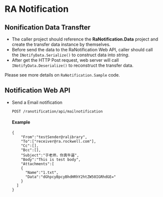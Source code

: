 # RA Notification

## Nonification Data Transfter

* The caller project should reference the **RaNotification.Data** project and create the transfer data instance by themselves.
* Before send the data to the RaNotification Web API, caller should call the `INotifyData.Serialize()` to construct data into _string_.
* After get the HTTP Post request, web server will call `INotifyData.Deserialize()` to reconstruct the transfer data.

Please see more details on `RaNotification.Sample` code.

## Notification Web API

* Send a Email notification

  ```text
  POST /ranotification/api/mailnotification
  ```
  #### Example
  ```text
  {
	  "From":"testSender@ralibrary",
	  "To":["receiver@ra.rockwell.com"],
	  "Cc":[],
	  "Bcc":[],
	  "Subject":"于老师，你真牛逼",
	  "Body":"This is test body",
	  "Attachments":[
      {
        "Name":"1.txt",
        "Data":"dGhpcyBpcyBhdHRhY2htZW50IGRhdGE="
      }
    ]
  }
  ```

